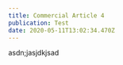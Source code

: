 ```yaml
---
title: Commercial Article 4
publication: Test
date: 2020-05-11T13:02:34.470Z
---
```

asdn;jasjdkjsad